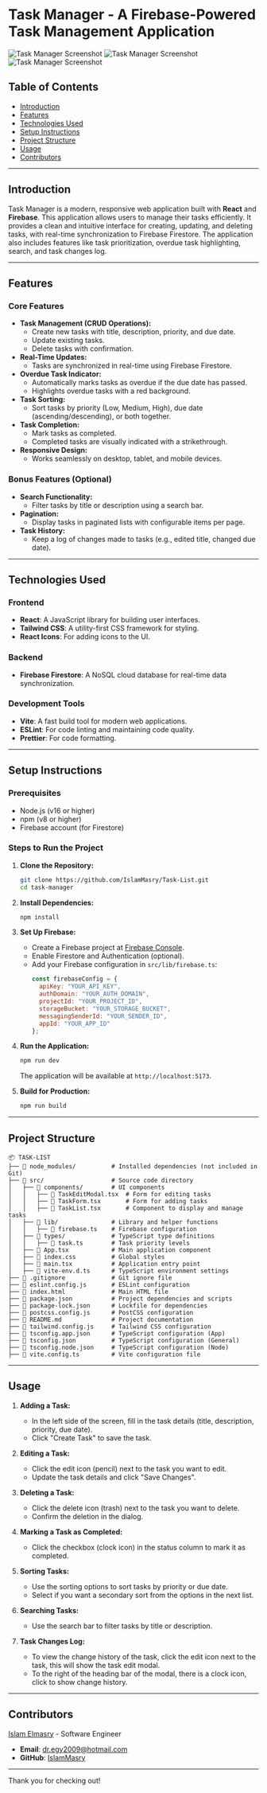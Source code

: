 # Task Manager - A Firebase-Powered Task Management Application

![Task Manager Screenshot](screenshots/1.png)
![Task Manager Screenshot](screenshots/2.png)
![Task Manager Screenshot](screenshots/3.png)

## Table of Contents
- [Introduction](#introduction)
- [Features](#features)
- [Technologies Used](#technologies-used)
- [Setup Instructions](#setup-instructions)
- [Project Structure](#project-structure)
- [Usage](#usage)
- [Contributors](#contributors)


---

## Introduction

Task Manager is a modern, responsive web application built with **React** and **Firebase**. This application allows users to manage their tasks efficiently. It provides a clean and intuitive interface for creating, updating, and deleting tasks, with real-time synchronization to Firebase Firestore. The application also includes features like task prioritization, overdue task highlighting, search, and task changes log.

---

## Features

### Core Features
- **Task Management (CRUD Operations):**
  - Create new tasks with title, description, priority, and due date.
  - Update existing tasks.
  - Delete tasks with confirmation.
- **Real-Time Updates:**
  - Tasks are synchronized in real-time using Firebase Firestore.
- **Overdue Task Indicator:**
  - Automatically marks tasks as overdue if the due date has passed.
  - Highlights overdue tasks with a red background.
- **Task Sorting:**
  - Sort tasks by priority (Low, Medium, High), due date (ascending/descending), or both together.
- **Task Completion:**
  - Mark tasks as completed.
  - Completed tasks are visually indicated with a strikethrough.
- **Responsive Design:**
  - Works seamlessly on desktop, tablet, and mobile devices.

### Bonus Features (Optional)
- **Search Functionality:**
  - Filter tasks by title or description using a search bar.
- **Pagination:**
  - Display tasks in paginated lists with configurable items per page.
- **Task History:**
  - Keep a log of changes made to tasks (e.g., edited title, changed due date).

---

## Technologies Used

### Frontend
- **React**: A JavaScript library for building user interfaces.
- **Tailwind CSS**: A utility-first CSS framework for styling.
- **React Icons**: For adding icons to the UI.

### Backend
- **Firebase Firestore**: A NoSQL cloud database for real-time data synchronization.


### Development Tools
- **Vite**: A fast build tool for modern web applications.
- **ESLint**: For code linting and maintaining code quality.
- **Prettier**: For code formatting.

---

## Setup Instructions

### Prerequisites
- Node.js (v16 or higher)
- npm (v8 or higher)
- Firebase account (for Firestore)

### Steps to Run the Project

1. **Clone the Repository:**
   ```bash
   git clone https://github.com/IslamMasry/Task-List.git
   cd task-manager
   ```

2. **Install Dependencies:**
   ```bash
   npm install
   ```

3. **Set Up Firebase:**
   - Create a Firebase project at [Firebase Console](https://console.firebase.google.com/).
   - Enable Firestore and Authentication (optional).
   - Add your Firebase configuration in `src/lib/firebase.ts`:
     ```javascript
     const firebaseConfig = {
       apiKey: "YOUR_API_KEY",
       authDomain: "YOUR_AUTH_DOMAIN",
       projectId: "YOUR_PROJECT_ID",
       storageBucket: "YOUR_STORAGE_BUCKET",
       messagingSenderId: "YOUR_SENDER_ID",
       appId: "YOUR_APP_ID"
     };
     ```

4. **Run the Application:**
   ```bash
   npm run dev
   ```
   The application will be available at `http://localhost:5173`.

5. **Build for Production:**
   ```bash
   npm run build
   ```

---

## Project Structure

```
📦 TASK-LIST
├── 📂 node_modules/          # Installed dependencies (not included in Git)
├── 📂 src/                   # Source code directory
│   ├── 📂 components/        # UI components
│   │   ├── 📄 TaskEditModal.tsx  # Form for editing tasks
│   │   ├── 📄 TaskForm.tsx       # Form for adding tasks
│   │   ├── 📄 TaskList.tsx       # Component to display and manage tasks
│   ├── 📂 lib/               # Library and helper functions
│   │   ├── 📄 firebase.ts    # Firebase configuration
│   ├── 📂 types/             # TypeScript type definitions
│   │   ├── 📄 task.ts        # Task priority levels
│   ├── 📄 App.tsx            # Main application component
│   ├── 📄 index.css          # Global styles
│   ├── 📄 main.tsx           # Application entry point
│   ├── 📄 vite-env.d.ts      # TypeScript environment settings
├── 📄 .gitignore             # Git ignore file
├── 📄 eslint.config.js       # ESLint configuration
├── 📄 index.html             # Main HTML file
├── 📄 package.json           # Project dependencies and scripts
├── 📄 package-lock.json      # Lockfile for dependencies
├── 📄 postcss.config.js      # PostCSS configuration
├── 📄 README.md              # Project documentation
├── 📄 tailwind.config.js     # Tailwind CSS configuration
├── 📄 tsconfig.app.json      # TypeScript configuration (App)
├── 📄 tsconfig.json          # TypeScript configuration (General)
├── 📄 tsconfig.node.json     # TypeScript configuration (Node)
├── 📄 vite.config.ts         # Vite configuration file

```

---

## Usage

1. **Adding a Task:**
   - In the left side of the screen, fill in the task details (title, description, priority, due date).
   - Click "Create Task" to save the task.

2. **Editing a Task:**
   - Click the edit icon (pencil) next to the task you want to edit.
   - Update the task details and click "Save Changes".

3. **Deleting a Task:**
   - Click the delete icon (trash) next to the task you want to delete.
   - Confirm the deletion in the dialog.

4. **Marking a Task as Completed:**
   - Click the checkbox (clock icon) in the status column to mark it as completed.

5. **Sorting Tasks:**
   - Use the sorting options to sort tasks by priority or due date.
   - Select if you want a secondary sort from the options in the next list.

6. **Searching Tasks:**
   - Use the search bar to filter tasks by title or description.

7. **Task Changes Log:**
   - To view the change history of the task, click the edit icon next to the task, this will show the task edit modal.
   - To the right of the heading bar of the modal, there is a clock icon, click to show change history.
   
---

## Contributors

[Islam Elmasry](#Islam-Elmasry) - Software Engineer

- **Email**: dr.egy2009@hotmail.com
- **GitHub**: [IslamMasry](https://github.com/IslamMasry)

---

Thank you for checking out!